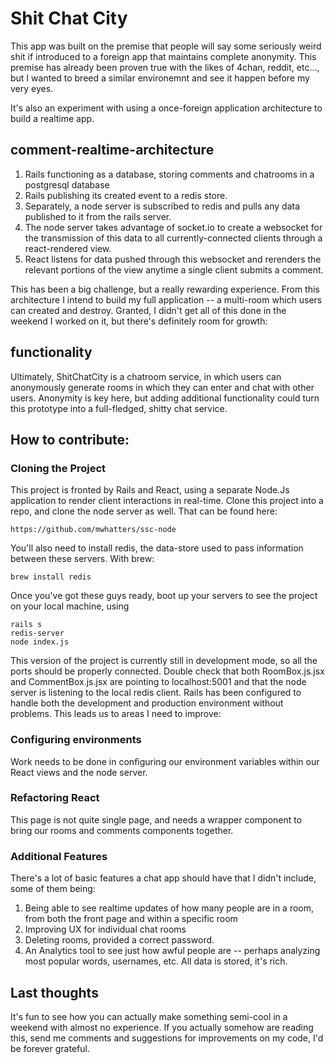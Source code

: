 # Shit Chat City

This app was built on the premise that people will say some seriously weird shit if introduced to a foreign app that maintains complete anonymity. This premise has already been proven true with the likes of 4chan, reddit, etc..., but I wanted to breed a similar environemnt and see it happen before my very eyes.

It's also an experiment with using a once-foreign application architecture to build a realtime app.

## comment-realtime-architecture

1. Rails functioning as a database, storing comments and chatrooms in a postgresql database
2. Rails publishing its created event to a redis store.
3. Separately, a node server is subscribed to redis and pulls any data published to it from the rails server.
4. The node server takes advantage of socket.io to create a websocket for the transmission of this data to all currently-connected clients through a react-rendered view.
5. React listens for data pushed through this websocket and rerenders the relevant portions of the view anytime a single client submits a comment.

This has been a big challenge, but a really rewarding experience. From this architecture I intend to build my full application -- a multi-room which users can created and destroy. Granted, I didn't get all of this done in the weekend I worked on it, but there's definitely room for growth:

## functionality

Ultimately, ShitChatCity is a chatroom service, in which users can anonymously generate rooms in which they can enter and chat with other users. Anonymity is key here, but adding additional functionality could turn this prototype into a full-fledged, shitty chat service.

## How to contribute:

### Cloning the Project

This project is fronted by Rails and React, using a separate Node.Js application to render client interactions in real-time.
Clone this project into a repo, and clone the node server as well. That can be found here:

```
https://github.com/mwhatters/ssc-node
```

You'll also need to install redis, the data-store used to pass information between these servers. With brew:

```
brew install redis
```

Once you've got these guys ready, boot up your servers to see the project on your local machine, using
```
rails s
redis-server
node index.js
```

This version of the project is currently still in development mode, so all the ports should be properly connected. Double check that both RoomBox.js.jsx and CommentBox.js.jsx are pointing to localhost:5001 and that the node server is listening to the local redis client. Rails has been configured to handle both the development and production environment without problems. This leads us to areas I need to improve:

### Configuring environments

Work needs to be done in configuring our environment variables within our React views and the node server. 

### Refactoring React

This page is not quite single page, and needs a wrapper component to bring our rooms and comments components together.

### Additional Features

There's a lot of basic features a chat app should have that I didn't include, some of them being:

1. Being able to see realtime updates of how many people are in a room, from both the front page and within a specific room
2. Improving UX for individual chat rooms
3. Deleting rooms, provided a correct password.
4. An Analytics tool to see just how awful people are -- perhaps analyzing most popular words, usernames, etc. All data is stored, it's rich.

## Last thoughts

It's fun to see how you can actually make something semi-cool in a weekend with almost no experience. If you actually somehow are reading this, send me comments and suggestions for improvements on my code, I'd be forever grateful.







